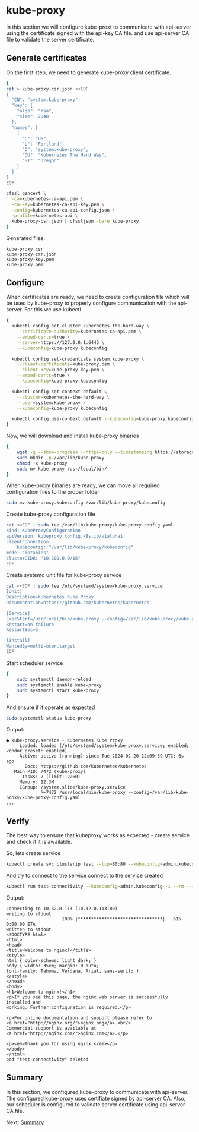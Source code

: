# kube-proxy

In this section we will configure kube-proxt to communicate with api-server using the certificate signed with the api-key CA file. and use api-server CA file to validate the server certificate.

## Generate certificates

On the first step, we need to generate kube-proxy client certificate.

```bash
{
cat > kube-proxy-csr.json <<EOF
{
  "CN": "system:kube-proxy",
  "key": {
    "algo": "rsa",
    "size": 2048
  },
  "names": [
    {
      "C": "US",
      "L": "Portland",
      "O": "system:kube-proxy",
      "OU": "Kubernetes The Hard Way",
      "ST": "Oregon"
    }
  ]
}
EOF

cfssl gencert \
  -ca=kubernetes-ca-api.pem \
  -ca-key=kubernetes-ca-api-key.pem \
  -config=kubernetes-ca-api-config.json \
  -profile=kubernetes-api \
  kube-proxy-csr.json | cfssljson -bare kube-proxy
}
```

Generated files:

```
kube-proxy.csr
kube-proxy-csr.json
kube-proxy-key.pem
kube-proxy.pem
```

## Configure

When certificates are ready, we need to create configuration file which will be used by kube-proxy to properly configure communication with the api-server. For this we use kubectl

```bash
{
  kubectl config set-cluster kubernetes-the-hard-way \
    --certificate-authority=kubernetes-ca-api.pem \
    --embed-certs=true \
    --server=https://127.0.0.1:6443 \
    --kubeconfig=kube-proxy.kubeconfig

  kubectl config set-credentials system:kube-proxy \
    --client-certificate=kube-proxy.pem \
    --client-key=kube-proxy-key.pem \
    --embed-certs=true \
    --kubeconfig=kube-proxy.kubeconfig

  kubectl config set-context default \
    --cluster=kubernetes-the-hard-way \
    --user=system:kube-proxy \
    --kubeconfig=kube-proxy.kubeconfig

  kubectl config use-context default --kubeconfig=kube-proxy.kubeconfig
}
```

Now, we will download and install kube-proxy binaries

```bash
{
    wget -q --show-progress --https-only --timestamping https://storage.googleapis.com/kubernetes-release/release/v1.21.0/bin/linux/amd64/kube-proxy
    sudo mkdir -p /var/lib/kube-proxy
    chmod +x kube-proxy
    sudo mv kube-proxy /usr/local/bin/
}
```

When kube-proxy binaries are ready, we can move all required configuration files to the proper folder

```bash
sudo mv kube-proxy.kubeconfig /var/lib/kube-proxy/kubeconfig
```

Create kube-proxy configuration file

```bash
cat <<EOF | sudo tee /var/lib/kube-proxy/kube-proxy-config.yaml
kind: KubeProxyConfiguration
apiVersion: kubeproxy.config.k8s.io/v1alpha1
clientConnection:
    kubeconfig: "/var/lib/kube-proxy/kubeconfig"
mode: "iptables"
clusterCIDR: "10.200.0.0/16"
EOF
```

Create systemd unit file for kube-proxy service

```bash
cat <<EOF | sudo tee /etc/systemd/system/kube-proxy.service
[Unit]
Description=Kubernetes Kube Proxy
Documentation=https://github.com/kubernetes/kubernetes

[Service]
ExecStart=/usr/local/bin/kube-proxy --config=/var/lib/kube-proxy/kube-proxy-config.yaml
Restart=on-failure
RestartSec=5

[Install]
WantedBy=multi-user.target
EOF
```

Start scheduler service

```bash
{
    sudo systemctl daemon-reload
    sudo systemctl enable kube-proxy
    sudo systemctl start kube-proxy
}
```

And ensure if it operate as expected

```bash
sudo systemctl status kube-proxy
```

Output:

```
● kube-proxy.service - Kubernetes Kube Proxy
     Loaded: loaded (/etc/systemd/system/kube-proxy.service; enabled; vendor preset: enabled)
     Active: active (running) since Tue 2024-02-20 22:09:59 UTC; 6s ago
       Docs: https://github.com/kubernetes/kubernetes
   Main PID: 7472 (kube-proxy)
      Tasks: 7 (limit: 2260)
     Memory: 12.3M
     CGroup: /system.slice/kube-proxy.service
             └─7472 /usr/local/bin/kube-proxy --config=/var/lib/kube-proxy/kube-proxy-config.yaml
...
```

## Verify

The best way to ensure that kubeproxy works as expected - create service and check if it is awailable.

So, lets create service

```bash
kubectl create svc clusterip test --tcp=80:80 --kubeconfig=admin.kubeconfig
```

And try to connect to the service connect to the service created

```bash
kubectl run test-connectivity --kubeconfig=admin.kubeconfig -i --rm --image=busybox --restart=Never -- wget -O - $(kubectl get svc test -o=jsonpath='{.spec.clusterIP}' --kubeconfig=admin.kubeconfig)
```

Output:

```
Connecting to 10.32.0.113 (10.32.0.113:80)
writing to stdout
-                    100% |********************************|   615  0:00:00 ETA
written to stdout
<!DOCTYPE html>
<html>
<head>
<title>Welcome to nginx!</title>
<style>
html { color-scheme: light dark; }
body { width: 35em; margin: 0 auto;
font-family: Tahoma, Verdana, Arial, sans-serif; }
</style>
</head>
<body>
<h1>Welcome to nginx!</h1>
<p>If you see this page, the nginx web server is successfully installed and
working. Further configuration is required.</p>

<p>For online documentation and support please refer to
<a href="http://nginx.org/">nginx.org</a>.<br/>
Commercial support is available at
<a href="http://nginx.com/">nginx.com</a>.</p>

<p><em>Thank you for using nginx.</em></p>
</body>
</html>
pod "test-connectivity" deleted
```

## Summary

In this section, we configured kube-proxy to communicate with api-server. The configured kube-proxy uses certifiate signed by api-server CA. Also, our scheduler is configured to validate server certificate using api-server CA file.

Next: [Summary](08-conclusion.md)